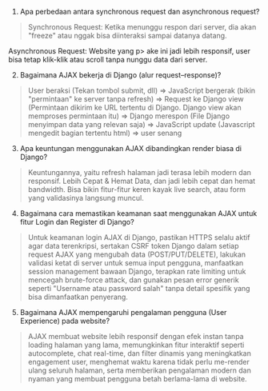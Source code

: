 1. Apa perbedaan antara synchronous request dan asynchronous request?
> Synchronous Request: Ketika menunggu respon dari server, dia akan "freeze" atau nggak bisa diinteraksi sampai datanya datang.

Asynchronous Request: Website yang p> ake ini jadi lebih responsif, user bisa tetap klik-klik atau scroll tanpa nunggu data dari server.


2. Bagaimana AJAX bekerja di Django (alur request–response)?
> User beraksi (Tekan tombol submit, dll) => JavaScript bergerak (bikin "permintaan" ke server tanpa refresh) => Request ke Django view (Permintaan dikirim ke URL tertentu di Django. Django view akan memproses permintaan itu) => Django merespon (File Django menyimpan data yang relevan saja) => JavaScript update (Javascript mengedit bagian tertentu html) => user senang


3. Apa keuntungan menggunakan AJAX dibandingkan render biasa di Django?
> Keuntungannya, yaitu refresh halaman jadi terasa lebih modern dan responsif.
Lebih Cepat & Hemat Data, dan jadi lebih cepat dan hemat bandwidth. Bisa bikin fitur-fitur keren kayak live search, atau form yang validasinya langsung muncul.


4. Bagaimana cara memastikan keamanan saat menggunakan AJAX untuk fitur Login dan Register di Django?
> Untuk keamanan login AJAX di Django, pastikan HTTPS selalu aktif agar data terenkripsi, sertakan CSRF token Django dalam setiap request AJAX yang mengubah data (POST/PUT/DELETE), lakukan validasi ketat di server untuk semua input pengguna, manfaatkan session management bawaan Django, terapkan rate limiting untuk mencegah brute-force attack, dan gunakan pesan error generik seperti "Username atau password salah" tanpa detail spesifik yang bisa dimanfaatkan penyerang.


5. Bagaimana AJAX mempengaruhi pengalaman pengguna (User Experience) pada website?
> AJAX membuat website lebih responsif dengan efek instan tanpa loading halaman yang lama, memungkinkan fitur interaktif seperti autocomplete, chat real-time, dan filter dinamis yang meningkatkan engagement user, menghemat waktu karena tidak perlu me-render ulang seluruh halaman, serta memberikan pengalaman modern dan nyaman yang membuat pengguna betah berlama-lama di website.

